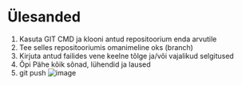 # Ülesanded

1. Kasuta GIT CMD ja klooni antud repositoorium enda arvutile
2. Tee selles repositooriumis omanimeline oks (branch)
3. Kirjuta antud failides vene keelne tõlge ja/või vajalikud selgitused
4. Õpi Pähe kõik sõnad, lühendid ja laused
5. git push
![image](https://github.com/IrinaMerkulova/TARpv23ab/assets/154509304/67f1ee29-32d0-4c2f-86d5-e287ca11334e)
